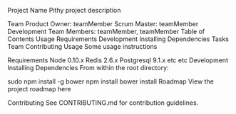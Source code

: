  Project Name
Pithy project description

Team
Product Owner: teamMember
Scrum Master: teamMember
Development Team Members: teamMember, teamMember
Table of Contents
Usage
Requirements
Development
Installing Dependencies
Tasks
Team
Contributing
Usage
Some usage instructions

Requirements
Node 0.10.x
Redis 2.6.x
Postgresql 9.1.x
etc
etc
Development
Installing Dependencies
From within the root directory:

sudo npm install -g bower
npm install
bower install
Roadmap
View the project roadmap here

Contributing
See CONTRIBUTING.md for contribution guidelines.
